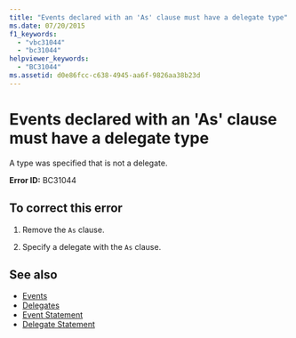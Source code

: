 ```yaml
---
title: "Events declared with an 'As' clause must have a delegate type"
ms.date: 07/20/2015
f1_keywords: 
  - "vbc31044"
  - "bc31044"
helpviewer_keywords: 
  - "BC31044"
ms.assetid: d0e86fcc-c638-4945-aa6f-9826aa38b23d
---
```

# Events declared with an 'As' clause must have a delegate type
A type was specified that is not a delegate.  
  
 **Error ID:** BC31044  
  
## To correct this error  
  
1. Remove the `As` clause.  
  
2. Specify a delegate with the `As` clause.  
  
## See also

- [Events](../../visual-basic/programming-guide/language-features/events/index.md)
- [Delegates](../../visual-basic/programming-guide/language-features/delegates/index.md)
- [Event Statement](../../visual-basic/language-reference/statements/event-statement.md)
- [Delegate Statement](../../visual-basic/language-reference/statements/delegate-statement.md)
